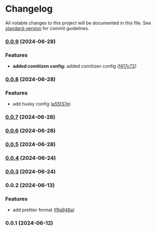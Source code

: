 # Changelog

All notable changes to this project will be documented in this file. See [standard-version](https://github.com/conventional-changelog/standard-version) for commit guidelines.

### [0.0.9](https://github.com/Rocket-Fuel-Inc/Hairdresser/compare/v0.0.8...v0.0.9) (2024-06-28)

### Features

- **added comitizen config:** added comitizen config ([f417c72](https://github.com/Rocket-Fuel-Inc/Hairdresser/commit/f417c72df5345ef0bf34fc027da8c4c8241869bb))

### [0.0.8](https://github.com/Rocket-Fuel-Inc/Hairdresser/compare/v0.0.7...v0.0.8) (2024-06-28)

### Features

- add husky config ([a55f37e](https://github.com/Rocket-Fuel-Inc/Hairdresser/commit/a55f37efa3f2a3f2835a0fd53aa931485ff9c106))

### [0.0.7](https://github.com/Rocket-Fuel-Inc/Hairdresser/compare/v0.0.6...v0.0.7) (2024-06-28)

### [0.0.6](https://github.com/Rocket-Fuel-Inc/Hairdresser/compare/v0.0.5...v0.0.6) (2024-06-28)

### [0.0.5](https://github.com/Rocket-Fuel-Inc/Hairdresser/compare/v0.0.2...v0.0.5) (2024-06-28)

### [0.0.4](https://github.com/Rocket-Fuel-Inc/Hairdresser/compare/v0.0.2...v0.0.4) (2024-06-24)

### [0.0.3](https://github.com/Rocket-Fuel-Inc/Hairdresser/compare/v0.0.2...v0.0.3) (2024-06-24)

### 0.0.2 (2024-06-13)

### Features

- add prettier format ([f9a948a](https://github.com/Rocket-Fuel-Inc/Hairdresser/commit/f9a948af4a1c5847fe7dacd495584cd37663e926))

### 0.0.1 (2024-06-12)
